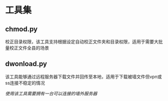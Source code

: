 # 工具集

## chmod.py

校正目录权限，该工具支持根据设定自动校正文件夹和目录权限，适用于需要大批量校正文件全县的场景

## dwonload.py

该工具能够通过远程服务器下载文件并回传至本地，适用于下载被墙文件但vpn或ss连接不稳定的情况

*使用该工具需要拥有一台可以连接的墙外服务器*
